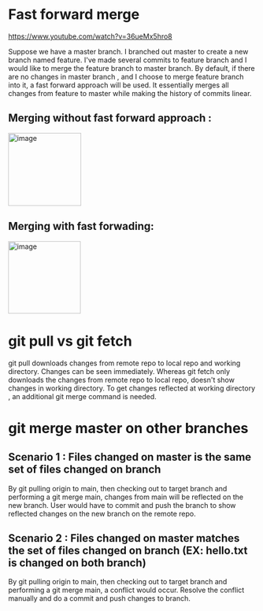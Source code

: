 # Fast forward merge 
https://www.youtube.com/watch?v=36ueMx5hro8

Suppose we have a master branch. I branched out master to create a new branch named feature. 
I've made several commits to feature branch and I would like to merge the feature branch to master branch. 
By default, if there are no changes in master branch , and I choose to merge feature branch into it, a fast forward approach will be used. 
It essentially merges all changes from feature to master while making the history of commits linear. 

## Merging without fast forward approach : 
<img width="148" alt="image" src="https://github.com/AndyFooGuoZhen/Git-concepts-handling-git-conflicts/assets/77149531/f67e6feb-9d69-418e-bada-9f9e3c4dcc13">

## Merging with fast forwading:
<img width="147" alt="image" src="https://github.com/AndyFooGuoZhen/Git-concepts-handling-git-conflicts/assets/77149531/831ca58c-3d89-476d-94f5-7bb2f9f713ee">

# git pull vs git fetch
git pull downloads changes from remote repo to local repo and working directory. Changes can be seen immediately. Whereas git fetch only downloads the changes from remote repo to local repo, doesn't show changes in working directory. To get changes reflected at working directory , an additional git merge command is needed.

# git merge master on other branches

## Scenario 1 : Files changed on master is the same set of files changed on branch 
By git pulling origin to main, then checking out to target branch and performing a git merge main, changes from main will be reflected on the new branch. User would have to commit and push the branch to show reflected changes on the new branch on the remote repo.

## Scenario 2 : Files changed on master matches the set of files changed on branch (EX: hello.txt is changed on both branch)
By git pulling origin to main, then checking out to target branch and performing a git merge main, a conflict would occur. Resolve the conflict manually and do a commit and push changes to branch.
